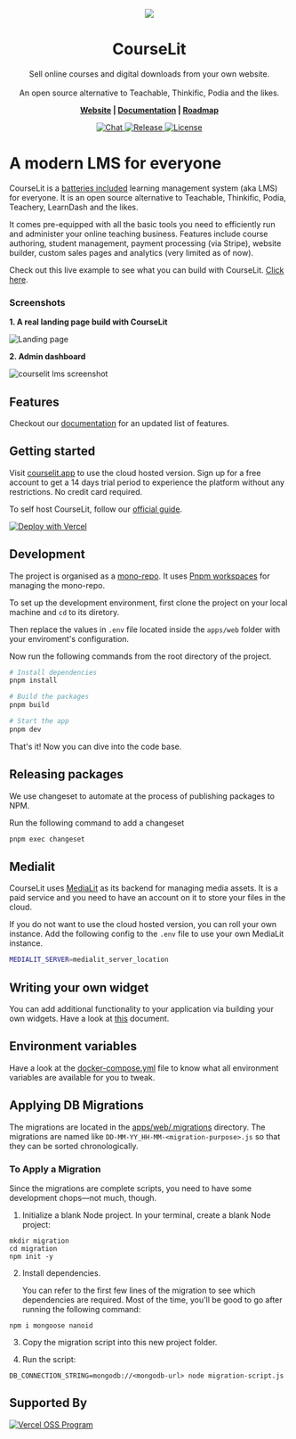 <p align="center">
  <img src="./assets/card.png">
</p>

<h1 align="center">CourseLit</h1>

<p align="center">
    Sell online courses and digital downloads from your own website. 
    <br />
    <br />
    An open source alternative to Teachable, Thinkific, Podia and the likes.
</p>

<p align="center">
  <b>
    <a href="https://courselit.app">Website</a> |
    <a href="https://docs.courselit.app">Documentation</a> | 
    <a href="https://honey-oviraptor-4b7.notion.site/4a82d434ff2e485c8eb4b22f13252fef?v=9873e6e4812c420ab6a5cd81eca11356">Roadmap</a>
  </b>
</p>

<p align="center">
  <a href="https://discord.gg/GR4bQsN">
    <img src="https://img.shields.io/badge/chat-discord-blue" alt="Chat">
  </a>
  <a href="https://github.com/codelitdev/courselit">
    <img src="https://badgen.net/github/tag/codelitdev/courselit" alt="Release">
  </a>
  <a href="https://github.com/codelitdev/courselit/blob/deployment/LICENSE">
    <img src="https://badgen.net/github/license/codelitdev/courselit" alt="License">
  </a>
</p>

# A modern LMS for everyone

CourseLit is a [batteries included](https://en.wikipedia.org/wiki/Batteries_Included) learning management system (aka LMS) for everyone. It is an open source alternative to Teachable, Thinkific, Podia, Teachery, LearnDash and the likes.

It comes pre-equipped with all the basic tools you need to efficiently run and administer your online teaching business. Features include course authoring, student management, payment processing (via Stripe), website builder, custom sales pages and analytics (very limited as of now).

Check out this live example to see what you can build with CourseLit. [Click here](https://codelit.dev).

### Screenshots

**1. A real landing page build with CourseLit**

![Landing page](./assets/codelit.png)

**2. Admin dashboard**

![courselit lms screenshot](./assets/courselit-dashboard.png)

## Features

Checkout our [documentation](https://docs.courselit.app/en/introduction/#key-features) for an updated list of features.

## Getting started

Visit [courselit.app](https://courselit.app) to use the cloud hosted version. Sign up for a free account to get a 14 days trial period to experience the platform without any restrictions. No credit card required.

To self host CourseLit, follow our [official guide](https://docs.courselit.app/en/self-hosting/).

[![Deploy with Vercel](https://vercel.com/button)](https://vercel.com/new/clone?repository-url=https%3A%2F%2Fgithub.com%2Fcodelitdev%2Fcourselit&env=DB_CONNECTION_STRING,AUTH_SECRET,SUPER_ADMIN_EMAIL,EMAIL_USER,EMAIL_PASS,EMAIL_HOST,EMAIL_FROM&envDescription=Configuration%20for%20your%20app&project-name=courselit&root-directory=apps%2Fweb&build-command=cd+..%2F+%26%26+NODE_OPTIONS%3D--openssl-legacy-provider+yarn+build)

## Development

The project is organised as a [mono-repo](https://en.wikipedia.org/wiki/Monorepo). It uses [Pnpm workspaces](https://pnpm.io/workspaces) for managing the mono-repo.

To set up the development environment, first clone the project on your local machine and `cd` to its diretory.

Then replace the values in `.env` file located inside the `apps/web` folder with your enviroment's configuration.

Now run the following commands from the root directory of the project.

```sh
# Install dependencies
pnpm install

# Build the packages
pnpm build

# Start the app
pnpm dev
```

That's it! Now you can dive into the code base.

## Releasing packages

We use changeset to automate at the process of publishing packages to NPM.

Run the following command to add a changeset

```sh
pnpm exec changeset
```

## Medialit

CourseLit uses [MediaLit](https://medialit.cloud) as its backend for managing media assets. It is a paid service and you need to have an account on it to store your files in the cloud.

If you do not want to use the cloud hosted version, you can roll your own instance. Add the following config to the `.env` file to use your own MediaLit instance.

```sh
MEDIALIT_SERVER=medialit_server_location
```

## Writing your own widget

You can add additional functionality to your application via building your own widgets. Have a look at [this](widgets.md) document.

## Environment variables

Have a look at the [docker-compose.yml](../deployment/docker/docker-compose.yml) file to know what all environment variables are available for you to tweak.

## Applying DB Migrations

The migrations are located in the [apps/web/.migrations](../apps/web/.migrations) directory. The migrations are named like `DD-MM-YY_HH-MM-<migration-purpose>.js` so that they can be sorted chronologically.

### To Apply a Migration

Since the migrations are complete scripts, you need to have some development chops—not much, though.

1. Initialize a blank Node project. In your terminal, create a blank Node project:

```
mkdir migration
cd migration
npm init -y
```

2. Install dependencies.

    You can refer to the first few lines of the migration to see which dependencies are required. Most of the time, you'll be good to go after running the following command:

```
npm i mongoose nanoid
```

3. Copy the migration script into this new project folder.

4. Run the script:

```
DB_CONNECTION_STRING=mongodb://<mongodb-url> node migration-script.js
```

## Supported By
<a href="https://vercel.com/oss">
  <img alt="Vercel OSS Program" src="https://vercel.com/oss/program-badge.svg" />
</a>
